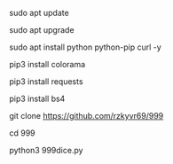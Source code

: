 sudo apt update

sudo apt upgrade

sudo apt install python python-pip curl -y

pip3 install colorama

pip3 install requests

pip3 install bs4

git clone https://github.com/rzkyvr69/999

cd 999

python3 999dice.py
